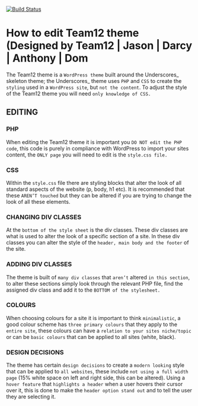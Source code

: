 [![Build Status](https://travis-ci.org/Automattic/_s.svg?branch=master)](https://travis-ci.org/Automattic/_s)

How to edit Team12 theme		(Designed by Team12 | Jason | Darcy | Anthony | Dom
===

The Team12 theme is a `WordPress theme` built around the Underscores_ skeleton theme; the Underscores_ theme uses `PHP` and `CSS` to create the `styling` used in a `WordPress site`, but `not the content`. To adjust the style of the Team12 theme you will need `only knowledge of CSS.`

EDITING
---------------------
### PHP
When editing the Team12 theme it is important you `DO NOT edit the PHP code`, this code is purely in compliance with WordPress to import your sites content, the `ONLY page` you will need to edit is the `style.css file.`

### CSS
Within the `style.css` file there are styling blocks that alter the look of all standard aspects of the website (p, body, h1 etc). It is recommended that these `AREN’T touched` but they can be altered if you are trying to change the look of all these elements.

### CHANGING DIV CLASSES 
At the `bottom of the style sheet` is the div classes. These div classes are what is used to alter the look of a specific section of a site. In these div classes you can alter the style of the `header, main body and the footer` of the site.

### ADDING DIV CLASSES
The theme is built of `many div classes` that `aren’t` altered `in this section`, to alter these sections simply look through the relevant PHP file, find the assigned div class and add it to the `BOTTOM of the stylesheet.`

### COLOURS
When choosing colours for a site it is important to think `minimalistic`, a good colour scheme has `three primary colours` that they apply to the `entire site`, these colours can have a `relation to your sites niche/topic` or can be `basic colours` that can be applied to all sites (white, black).

### DESIGN DECISIONS 
The theme has certain `design decisions` to create a `modern looking` style that can be applied to `all websites`, these include `not using a full width page` (15% white space on left and right side, this can be altered). Using a `hover feature` that `highlights a header` when a user hovers their cursor over it, this is done to make the `header option stand out` and to tell the user they are selecting it. 

